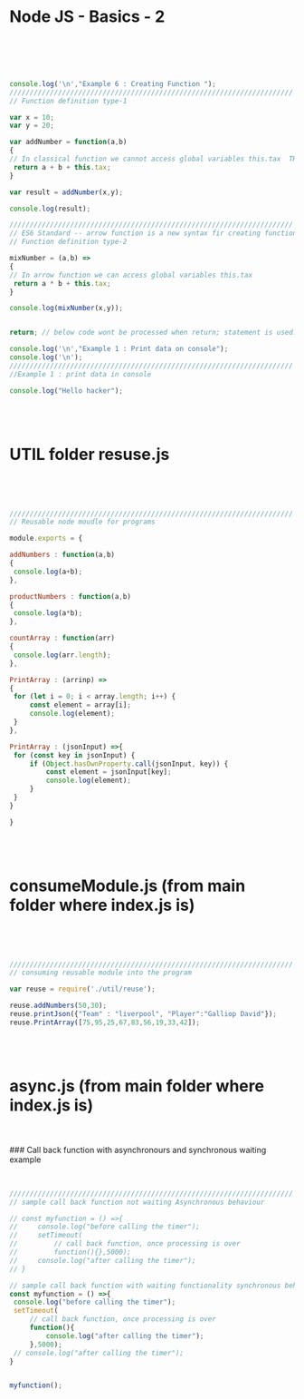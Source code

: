  # Node JS - Basics - 2 
   
   
   </br>
   </br>
   
   ```js
   

console.log('\n',"Example 6 : Creating Function ");
//////////////////////////////////////////////////////////////////////
// Function definition type-1

var x = 10;
var y = 20;

var addNumber = function(a,b)
{
// In classical function we cannot access global variables this.tax  THIS IS FIXED IN 2024   
    return a + b + this.tax;
}

var result = addNumber(x,y);

console.log(result);

//////////////////////////////////////////////////////////////////////
// ES6 Standard -- arrow function is a new syntax fir creating function
// Function definition type-2

mixNumber = (a,b) => 
{ 
// In arrow function we can access global variables this.tax        
    return a * b + this.tax; 
}

console.log(mixNumber(x,y));


return; // below code wont be processed when return; statement is used.

console.log('\n',"Example 1 : Print data on console");
console.log('\n');
//////////////////////////////////////////////////////////////////////
//Example 1 : print data in console 

console.log("Hello hacker");	
   
   ```
   </br>
   </br>
   
#  UTIL folder resuse.js
   
   </br>
   </br>   
   
   ```js
   
//////////////////////////////////////////////////////////////////////
// Reusable node moudle for programs 

module.exports = {

addNumbers : function(a,b)
{
    console.log(a+b);
},

productNumbers : function(a,b)
{
    console.log(a*b);
},

countArray : function(arr)
{
    console.log(arr.length);
},

PrintArray : (arrinp) =>
{
    for (let i = 0; i < array.length; i++) {
        const element = array[i];
        console.log(element);        
    }
},

PrintArray : (jsonInput) =>{
    for (const key in jsonInput) {
        if (Object.hasOwnProperty.call(jsonInput, key)) {
            const element = jsonInput[key];
            console.log(element);
        }
    }
}

}	
   
   ```
   </br>
   </br>
   
#  consumeModule.js (from main folder where index.js is)
    
   </br>
   </br>   
   
   ```js

//////////////////////////////////////////////////////////////////////
// consuming reusable module into the program

var reuse = require('./util/reuse');

reuse.addNumbers(50,30);
reuse.printJson({"Team" : "liverpool", "Player":"Galliop David"});
reuse.PrintArray([75,95,25,67,83,56,19,33,42]);


   ```

   </br>
   </br>

#  async.js (from main folder where index.js is)

</br>
</br>
### Call back function with asynchronours and synchronous waiting example 
   
   </br>
   </br>

   ```js

//////////////////////////////////////////////////////////////////////
// sample call back function not waiting Asynchronous behaviour 

// const myfunction = () =>{
//     console.log("before calling the timer");
//     setTimeout(
//         // call back function, once processing is over
//         function(){},5000);
//     console.log("after calling the timer");
// }

// sample call back function with waiting functionality synchronous behaviour 
const myfunction = () =>{
    console.log("before calling the timer");
    setTimeout(
        // call back function, once processing is over
        function(){
            console.log("after calling the timer");
        },5000);
    // console.log("after calling the timer");
}


myfunction();

   ```

   </br>
   </br>
